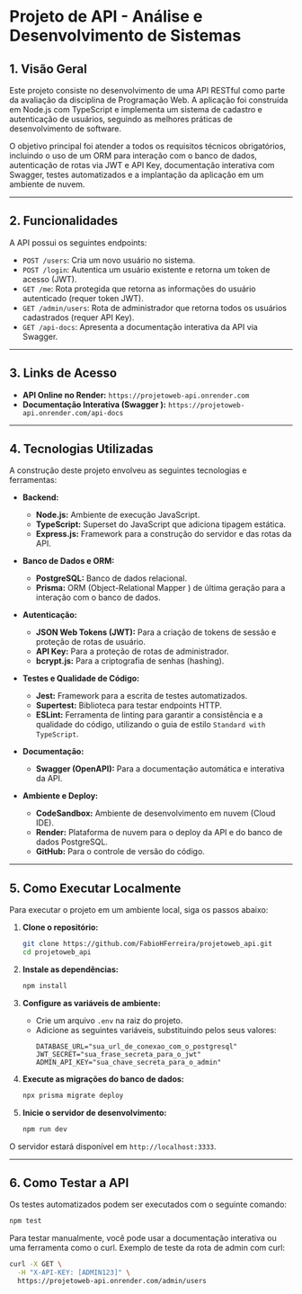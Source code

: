 # Projeto de API - Análise e Desenvolvimento de Sistemas

## 1. Visão Geral

Este projeto consiste no desenvolvimento de uma API RESTful como parte da avaliação da disciplina de Programação Web. A aplicação foi construída em Node.js com TypeScript e implementa um sistema de cadastro e autenticação de usuários, seguindo as melhores práticas de desenvolvimento de software.

O objetivo principal foi atender a todos os requisitos técnicos obrigatórios, incluindo o uso de um ORM para interação com o banco de dados, autenticação de rotas via JWT e API Key, documentação interativa com Swagger, testes automatizados e a implantação da aplicação em um ambiente de nuvem.

---

## 2. Funcionalidades

A API possui os seguintes endpoints:

- `POST /users`: Cria um novo usuário no sistema.
- `POST /login`: Autentica um usuário existente e retorna um token de acesso (JWT).
- `GET /me`: Rota protegida que retorna as informações do usuário autenticado (requer token JWT).
- `GET /admin/users`: Rota de administrador que retorna todos os usuários cadastrados (requer API Key).
- `GET /api-docs`: Apresenta a documentação interativa da API via Swagger.

---

## 3. Links de Acesso

- **API Online no Render:** `https://projetoweb-api.onrender.com`
- **Documentação Interativa (Swagger ):** `https://projetoweb-api.onrender.com/api-docs`

---

## 4. Tecnologias Utilizadas

A construção deste projeto envolveu as seguintes tecnologias e ferramentas:

- **Backend:**

  - **Node.js:** Ambiente de execução JavaScript.
  - **TypeScript:** Superset do JavaScript que adiciona tipagem estática.
  - **Express.js:** Framework para a construção do servidor e das rotas da API.

- **Banco de Dados e ORM:**

  - **PostgreSQL:** Banco de dados relacional.
  - **Prisma:** ORM (Object-Relational Mapper ) de última geração para a interação com o banco de dados.

- **Autenticação:**

  - **JSON Web Tokens (JWT):** Para a criação de tokens de sessão e proteção de rotas de usuário.
  - **API Key:** Para a proteção de rotas de administrador.
  - **bcrypt.js:** Para a criptografia de senhas (hashing).

- **Testes e Qualidade de Código:**

  - **Jest:** Framework para a escrita de testes automatizados.
  - **Supertest:** Biblioteca para testar endpoints HTTP.
  - **ESLint:** Ferramenta de linting para garantir a consistência e a qualidade do código, utilizando o guia de estilo `Standard with TypeScript`.

- **Documentação:**

  - **Swagger (OpenAPI):** Para a documentação automática e interativa da API.

- **Ambiente e Deploy:**
  - **CodeSandbox:** Ambiente de desenvolvimento em nuvem (Cloud IDE).
  - **Render:** Plataforma de nuvem para o deploy da API e do banco de dados PostgreSQL.
  - **GitHub:** Para o controle de versão do código.

---

## 5. Como Executar Localmente

Para executar o projeto em um ambiente local, siga os passos abaixo:

1.  **Clone o repositório:**

    ```bash
    git clone https://github.com/FabioHFerreira/projetoweb_api.git
    cd projetoweb_api
    ```

2.  **Instale as dependências:**

    ```bash
    npm install
    ```

3.  **Configure as variáveis de ambiente:**

    - Crie um arquivo `.env` na raiz do projeto.
    - Adicione as seguintes variáveis, substituindo pelos seus valores:
      ```
      DATABASE_URL="sua_url_de_conexao_com_o_postgresql"
      JWT_SECRET="sua_frase_secreta_para_o_jwt"
      ADMIN_API_KEY="sua_chave_secreta_para_o_admin"
      ```

4.  **Execute as migrações do banco de dados:**

    ```bash
    npx prisma migrate deploy
    ```

5.  **Inicie o servidor de desenvolvimento:**
    ```bash
    npm run dev
    ```

O servidor estará disponível em `http://localhost:3333`.

---

## 6. Como Testar a API

Os testes automatizados podem ser executados com o seguinte comando:

```bash
npm test
```

Para testar manualmente, você pode usar a documentação interativa ou uma ferramenta como o curl.
Exemplo de teste da rota de admin com curl:

```bash
curl -X GET \
  -H "X-API-KEY: [ADMIN123]" \
  https://projetoweb-api.onrender.com/admin/users

```
